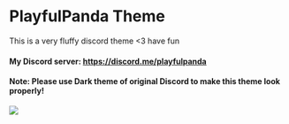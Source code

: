 # PlayfulPanda Theme

This is a very fluffy discord theme <3 have fun

#### My Discord server: https://discord.me/playfulpanda
#### Note: Please use Dark theme of original Discord to make this theme look properly!

<img src="https://raw.githubusercontent.com/kirayoru/PlayfulPandaTheme/exp/img/playfulpanda-commercial.jpg">
